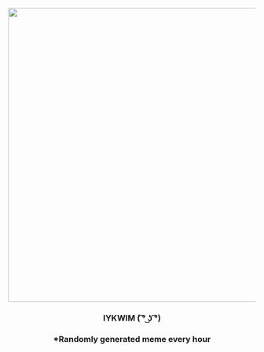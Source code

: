 <p align="center">
        <img src="https://i.redd.it/erqm5m5qbsl81.png" width="600" height="600">
        </p>
        <h3 align="center">IYKWIM ( ͡° ͜ʖ ͡°)</h3>
        <h3 align="center">*Randomly generated meme every hour</h3>
    